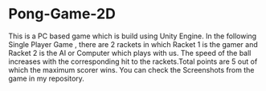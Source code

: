 # Pong-Game-2D
This is a PC based game which is build using Unity Engine.
In the following Single Player Game , there are 2 rackets in which Racket 1 is the gamer and Racket 2 is the AI or
Computer which plays with us. The speed of the ball increases with the corresponding hit to the rackets.Total points 
are 5 out of which the maximum scorer wins. 
You can check the Screenshots from the game in my repository.
